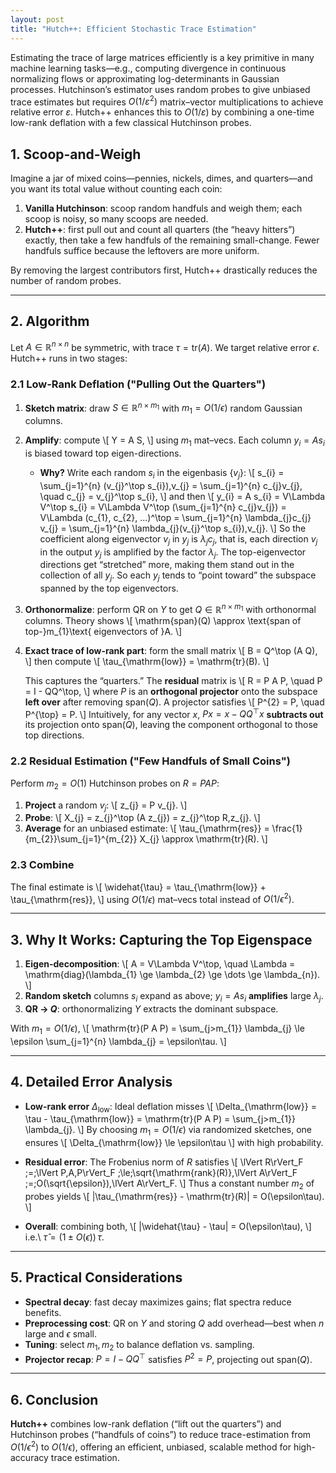 ```yaml
---
layout: post
title: "Hutch++: Efficient Stochastic Trace Estimation"
---
```

Estimating the trace of large matrices efficiently is a key primitive in many machine learning tasks—e.g., computing divergence in continuous normalizing flows or approximating log-determinants in Gaussian processes. 
Hutchinson’s estimator uses random probes to give unbiased trace estimates but requires $O\bigl(1/\varepsilon^2 \bigr)$ matrix–vector multiplications to achieve relative error $\varepsilon$.
Hutch++ enhances this to $O\bigl(1/\varepsilon \bigr)$ by combining a one-time low-rank deflation with a few classical Hutchinson probes.
## 1. Scoop-and-Weigh 

Imagine a jar of mixed coins—pennies, nickels, dimes, and quarters—and you want its total value without counting each coin:

1. **Vanilla Hutchinson**: scoop random handfuls and weigh them; each scoop is noisy, so many scoops are needed.
2. **Hutch++**: first pull out and count all quarters (the “heavy hitters”) exactly, then take a few handfuls of the remaining small-change. Fewer handfuls suffice because the leftovers are more uniform.

By removing the largest contributors first, Hutch++ drastically reduces the number of random probes.

---

## 2. Algorithm

Let $A \in \mathbb{R}^{n\times n}$ be symmetric, with trace $\tau = \mathrm{tr}(A)$. We target relative error $\epsilon$. Hutch++ runs in two stages:

### 2.1 Low-Rank Deflation ("Pulling Out the Quarters")

1. **Sketch matrix**: draw $S \in \mathbb{R}^{n\times m_{1}}$ with $m_{1} = O(1/\epsilon)$ random Gaussian columns.
2. **Amplify**: compute
   \\[
   Y = A S,
   \\]
   using $m_{1}$ mat–vecs. Each column $y_{i}=A s_{i}$ is biased toward top eigen-directions.

   - **Why?**  Write each random $s_{i}$ in the eigenbasis $\{v_{j}\}$:
     \\[
       s_{i} = \sum_{j=1}^{n} (v_{j}^\top s_{i})\,v_{j} = \sum_{j=1}^{n} c_{j}v_{j}, \quad c_{j} = v_{j}^\top s_{i},
     \\]
     and then
     \\[
       y_{i} = A s_{i} = V\Lambda V^\top s_{i} = V\Lambda V^\top (\sum_{j=1}^{n} c_{j}v_{j}) = V\Lambda (c_{1}, c_{2}, ...)^\top = \sum_{j=1}^{n} 
       \lambda_{j}c_{j} v_{j} = \sum_{j=1}^{n} \lambda_{j}(v_{j}^\top s_{i})\,v_{j}.
     \\]
     So the coefficient along eigenvector $v_{j}$ in $y_{j}$ is $\lambda_{j} c_{j}$, that is, 
     each direction $v_{j}$ in the output $y_{j}$ is amplified by the factor $\lambda_{j}$.
     The top-eigenvector directions get “stretched” more, making them stand out in the collection of all $y_{j}$.
     So each $y_{j}$ tends to “point toward” the subspace spanned by the top eigenvectors.

3. **Orthonormalize**: perform QR on $Y$ to get $Q \in \mathbb{R}^{n\times m_{1}}$ with orthonormal columns.  Theory shows
   \\[
     \mathrm{span}(Q) \approx \text{span of top-}m_{1}\text{ eigenvectors of }A.
   \\]

4. **Exact trace of low-rank part**: form the small matrix
   \\[
     B = Q^\top (A Q),
   \\]
   then compute
   \\[
     \tau_{\mathrm{low}} = \mathrm{tr}(B).
   \\]

   This captures the “quarters.”  The **residual** matrix is
   \\[
     R = P A P,
     \quad
     P = I - QQ^\top,
   \\]
   where $P$ is an **orthogonal projector** onto the subspace **left over** after removing span($Q$).  A projector satisfies
   \\[
     P^{2} = P,
     \quad
     P^{\top} = P.
   \\]
   Intuitively, for any vector $x$, $P x = x - QQ^\top x$ **subtracts out** its projection onto span($Q$), leaving the component orthogonal to those top directions.

### 2.2 Residual Estimation ("Few Handfuls of Small Coins")

Perform $m_{2}=O(1)$ Hutchinson probes on $R=PAP$:

1. **Project** a random $v_{j}$:
   \\[
     z_{j} = P v_{j}.
   \\]
2. **Probe**:
   \\[
     X_{j} = z_{j}^\top (A z_{j}) = z_{j}^\top R\,z_{j}.
   \\]
3. **Average** for an unbiased estimate:
   \\[
     \tau_{\mathrm{res}} = \frac{1}{m_{2}}\sum_{j=1}^{m_{2}} X_{j} \approx \mathrm{tr}(R).
   \\]

### 2.3 Combine

The final estimate is
\\[
  \widehat{\tau} = \tau_{\mathrm{low}} + \tau_{\mathrm{res}},
\\]
using $O(1/\epsilon)$ mat–vecs total instead of $O(1/\epsilon^{2})$.

---

## 3. Why It Works: Capturing the Top Eigenspace

1. **Eigen-decomposition**:
   \\[
     A = V\Lambda V^\top,
     \quad
     \Lambda = \mathrm{diag}(\lambda_{1} \ge \lambda_{2} \ge \dots \ge \lambda_{n}).
   \\]
2. **Random sketch** columns $s_{i}$ expand as above; $y_{i}=As_{i}$ **amplifies** large $\lambda_{j}$.
3. **QR → $Q$**: orthonormalizing $Y$ extracts the dominant subspace.

With $m_{1}=O(1/\epsilon)$,
\\[
  \mathrm{tr}(P A P) = \sum_{j>m_{1}} \lambda_{j} \le \epsilon \sum_{j=1}^{n} \lambda_{j} = \epsilon\tau.
\\]

---

## 4. Detailed Error Analysis

- **Low-rank error** $\Delta_{\mathrm{low}}$:
  Ideal deflation misses
  \\[
    \Delta_{\mathrm{low}} = \tau - \tau_{\mathrm{low}} = \mathrm{tr}(P A P) = \sum_{j>m_{1}} \lambda_{j}.
  \\]
  By choosing $m_{1}=O(1/\epsilon)$ via randomized sketches, one ensures
  \\[
    \Delta_{\mathrm{low}} \le \epsilon\tau
  \\]
  with high probability.

- **Residual error**:
  The Frobenius norm of $R$ satisfies
  \\[
    \lVert R\rVert_F \;=\;\lVert P\,A\,P\rVert_F
    \;\le\;\sqrt{\mathrm{rank}(R)}\,\lVert A\rVert_F
    \;=\;O(\sqrt{\epsilon})\,\lVert A\rVert_F.
  \\]
  Thus a constant number $m_{2}$ of probes yields
  \\[
    |\tau_{\mathrm{res}} - \mathrm{tr}(R)| = O(\epsilon\tau).
  \\]

- **Overall**: combining both,
  \\[
    |\widehat{\tau} - \tau| = O(\epsilon\tau),
  \\]
  i.e.\ $\widehat{\tau}=(1\pm O(\epsilon))\,\tau$.

---

## 5. Practical Considerations

- **Spectral decay**: fast decay maximizes gains; flat spectra reduce benefits.
- **Preprocessing cost**: QR on $Y$ and storing $Q$ add overhead—best when $n$ large and $\epsilon$ small.
- **Tuning**: select $m_{1},m_{2}$ to balance deflation vs. sampling.
- **Projector recap**: $P=I-QQ^\top$ satisfies $P^{2}=P$, projecting out span($Q$).

---

## 6. Conclusion

**Hutch++** combines low-rank deflation (“lift out the quarters”) and Hutchinson probes (“handfuls of coins”) to reduce trace-estimation from $O(1/\epsilon^{2})$ to $O(1/\epsilon)$, offering an efficient, unbiased, scalable method for high-accuracy trace estimation.
